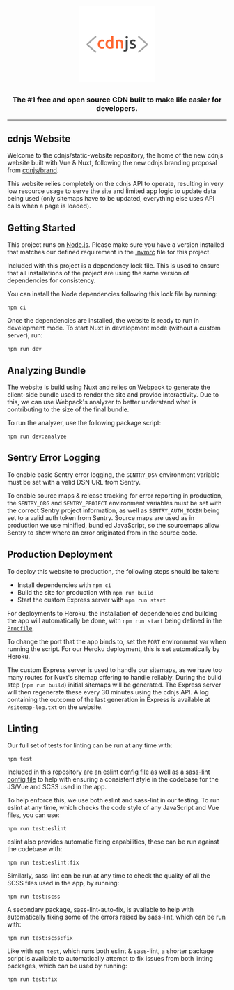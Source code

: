 <h1 align="center">
    <a href="https://cdnjs.com"><img src="https://raw.githubusercontent.com/cdnjs/brand/master/logo/standard/dark-512.png" width="175px" alt="< cdnjs >"></a>
</h1>

<h3 align="center">The #1 free and open source CDN built to make life easier for developers.</h3>

---

## cdnjs Website

Welcome to the cdnjs/static-website repository, the home of the new cdnjs website built with Vue &
Nuxt, following the new cdnjs branding proposal from [cdnjs/brand](https://github.com/cdnjs/brand).

This website relies completely on the cdnjs API to operate, resulting in very low resource usage to
serve the site and limited app logic to update data being used (only sitemaps have to be updated,
everything else uses API calls when a page is loaded).

## Getting Started

This project runs on [Node.js](https://nodejs.org). Please make sure you have a version installed
that matches our defined requirement in the [.nvmrc](.nvmrc) file for this project.

Included with this project is a dependency lock file. This is used to ensure that all installations
of the project are using the same version of dependencies for consistency.

You can install the Node dependencies following this lock file by running:

```shell script
npm ci
```

Once the dependencies are installed, the website is ready to run in development mode. To start Nuxt
in development mode (without a custom server), run:

```shell script
npm run dev
```

## Analyzing Bundle

The website is build using Nuxt and relies on Webpack to generate the client-side bundle used to
render the site and provide interactivity. Due to this, we can use Webpack's analyzer to better
understand what is contributing to the size of the final bundle.

To run the analyzer, use the following package script:

```shell script
npm run dev:analyze
```

## Sentry Error Logging

To enable basic Sentry error logging, the `SENTRY_DSN` environment variable must be set with a valid
DSN URL from Sentry.

To enable source maps & release tracking for error reporting in production, the `SENTRY_ORG` and
`SENTRY_PROJECT` environment variables must be set with the correct Sentry project information, as
well as `SENTRY_AUTH_TOKEN` being set to a valid auth token from Sentry. Source maps are used as in
production we use minified, bundled JavaScript, so the sourcemaps allow Sentry to show where an
error originated from in the source code.

## Production Deployment

To deploy this website to production, the following steps should be taken:

- Install dependencies with `npm ci`
- Build the site for production with `npm run build`
- Start the custom Express server with `npm run start`

For deployments to Heroku, the installation of dependencies and building the app will automatically
be done, with `npm run start` being defined in the [`Procfile`](Procfile).

To change the port that the app binds to, set the `PORT` environment var when running the script.
For our Heroku deployment, this is set automatically by Heroku.

The custom Express server is used to handle our sitemaps, as we have too many routes for Nuxt's
sitemap offering to handle reliably. During the build step (`npm run build`) initial sitemaps will
be generated. The Express server will then regenerate these every 30 minutes using the cdnjs API. A
log containing the outcome of the last generation in Express is available at `/sitemap-log.txt` on
the website.

## Linting

Our full set of tests for linting can be run at any time with:

```shell script
npm test
```

Included in this repository are an [eslint config file](.eslintrc.js) as well as a
[sass-lint config file](.sasslintrc) to help with ensuring a consistent style in the codebase for
the JS/Vue and SCSS used in the app.

To help enforce this, we use both eslint and sass-lint in our testing. To run eslint at any time,
which checks the code style of any JavaScript and Vue files, you can use:

```shell script
npm run test:eslint
```

eslint also provides automatic fixing capabilities, these can be run against the codebase with:

```shell script
npm run test:eslint:fix
```

Similarly, sass-lint can be run at any time to check the quality of all the SCSS files used in the
app, by running:

```shell script
npm run test:scss
```

A secondary package, sass-lint-auto-fix, is available to help with automatically fixing some of the
errors raised by sass-lint, which can be run with:

```shell script
npm run test:scss:fix
```

Like with `npm test`, which runs both eslint & sass-lint, a shorter package script is available to
automatically attempt to fix issues from both linting packages, which can be used by running:

```shell script
npm run test:fix
```

